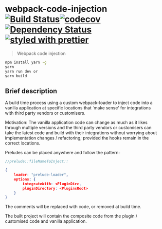 # webpack-code-injection [![Build Status](https://travis-ci.org/globalroo/webpack-code-injection.svg?branch=master)](https://travis-ci.org/globalroo/webpack-code-injection)[![codecov](https://codecov.io/gh/globalroo/webpack-code-injection/branch/master/graph/badge.svg)](https://codecov.io/gh/globalroo/webpack-code-injection)[![Dependency Status](https://dependencyci.com/github/globalroo/webpack-code-injection/badge)](https://dependencyci.com/github/globalroo/webpack-code-injection)[![styled with prettier](https://img.shields.io/badge/styled_with-prettier-ff69b4.svg)](https://github.com/prettier/prettier)

> Webpack code injection

```sh
npm install yarn -g
yarn
yarn run dev or
yarn build
```
## Brief description

A build time process using a custom webpack-loader to inject code into a vanilla application at specific locations
that 'make sense' for integrations with third party vendors or customisers.

Motivation: The vanilla application code can change as much as it likes through multiple versions and the
third party vendors or customisers can take the latest code and build with their integrations without worrying
about implementation changes / refactoring; provided the hooks remain in the correct locations.

Preludes can be placed anywhere and follow the pattern:

```js
//prelude::fileNameToInject::
```

```json
{
	loader: "prelude-loader",
	options: {
		integrateWith: <PluginDir>,
		pluginDirectory: <PluginsRoot>
	}
}
```

The comments will be replaced with code, or removed at build time.

The built project will contain the composite code from the plugin / customised code and vanilla application.
